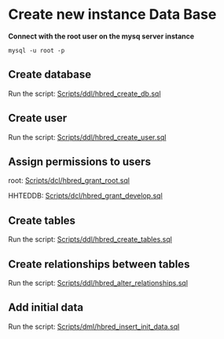 # Create new instance Data Base

**Connect with the root user on the mysq server instance**

```shell
mysql -u root -p
```

## Create database

Run the script: [Scripts/ddl/hbred_create_db.sql](../Scripts/ddl/hbred_create_db.sql)

## Create user

Run the script: [Scripts/ddl/hbred_create_user.sql](../Scripts/ddl/hbred_create_user.sql)

## Assign permissions to users 

root: [Scripts/dcl/hbred_grant_root.sql](../Scripts/dcl/hbred_grant_root.sql)

HHTEDDB: [Scripts/dcl/hbred_grant_develop.sql](../Scripts/dcl/hbred_grant_develop.sql)

## Create tables

Run the script: [Scripts/ddl/hbred_create_tables.sql](../Scripts/ddl/hbred_create_tables.sql)

## Create relationships between tables 

Run the script: [Scripts/ddl/hbred_alter_relationships.sql](../Scripts/ddl/hbred_alter_relationships.sql)

## Add initial data 

Run the script: [Scripts/dml/hbred_insert_init_data.sql](../Scripts/dml/hbred_insert_init_data.sql)

